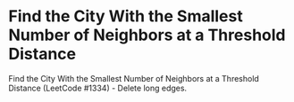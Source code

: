 # Find the City With the Smallest Number of Neighbors at a Threshold Distance

Find the City With the Smallest Number of Neighbors at a Threshold Distance (LeetCode #1334) - Delete long edges.
